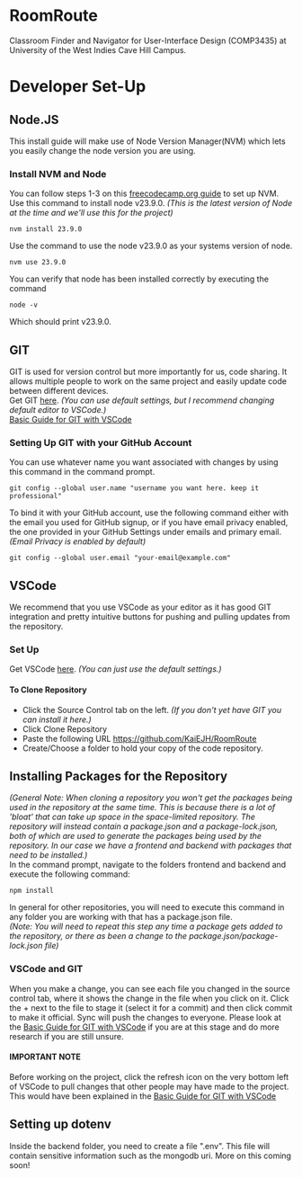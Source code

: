 # RoomRoute
Classroom Finder and Navigator for User-Interface Design (COMP3435) at University of the West Indies Cave Hill Campus.

# Developer Set-Up
## Node.JS
This install guide will make use of Node Version Manager(NVM) which lets you easily change the node version you are using.
### Install NVM and Node
You can follow steps 1-3 on this [freecodecamp.org guide](https://www.freecodecamp.org/news/node-version-manager-nvm-install-guide/) to set up NVM.  
Use this command to install node v23.9.0.  _(This is the latest version of Node at the time and we'll use this for the project)_  
```
nvm install 23.9.0
````
Use the command to use the node v23.9.0 as your systems version of node.
```
nvm use 23.9.0
```
You can verify that node has been installed correctly by executing the command
```
node -v
```
Which should print v23.9.0.

## GIT
GIT is used for version control but more importantly for us, code sharing. It allows multiple people to work on the same project and easily update code between different devices.  
Get GIT [here](https://git-scm.com/downloads/win). _(You can use default settings, but I recommend changing default editor to VSCode.)_  
[Basic Guide for GIT with VSCode](https://youtu.be/z5jZ9lrSpqk?si=wBEw1EyLUa6k_545&t=537)
### Setting Up GIT with your GitHub Account
You can use whatever name you want associated with changes by using this command in the command prompt.
```
git config --global user.name "username you want here. keep it professional"
```
To bind it with your GitHub account, use the following command either with the email you used for GitHub signup, or if you have email privacy enabled, the one provided in your GitHub Settings under emails and primary email. _(Email Privacy is enabled by default)_
```
git config --global user.email "your-email@example.com"
```

## VSCode
We recommend that you use VSCode as your editor as it has good GIT integration and pretty intuitive buttons for pushing and pulling updates from the repository.
### Set Up
Get VSCode [here](https://code.visualstudio.com/download). _(You can just use the default settings.)_
#### To Clone Repository
- Click the Source Control tab on the left. _(If you don't yet have GIT you can install it here.)_
- Click Clone Repository
- Paste the following URL https://github.com/KaiEJH/RoomRoute
- Create/Choose a folder to hold your copy of the code repository.
## Installing Packages for the Repository
_(General Note: When cloning a repository you won't get the packages being used in the repository at the same time. This is because there is a lot of 'bloat' that can take up space in the space-limited repository. The repository will instead contain a package.json and a package-lock.json, both of which are used to generate the packages being used by the repository. In our case we have a frontend and backend with packages that need to be installed.)_  
In the command prompt, navigate to the folders frontend and backend and execute the following command:
```
npm install
```
In general for other repositories, you will need to execute this command in any folder you are working with that has a package.json file.  
_(Note: You will need to repeat this step any time a package gets added to the repository, or there as been a change to the package.json/package-lock.json file)_
### VSCode and GIT
When you make a change, you can see each file you changed in the source control tab, where it shows the change in the file when you click on it. Click the + next to the file to stage it (select it for a commit) and then click commit to make it official. Sync will push the changes to everyone. Please look at the [Basic Guide for GIT with VSCode](https://youtu.be/z5jZ9lrSpqk?si=wBEw1EyLUa6k_545&t=537) if you are at this stage and do more research if you are still unsure.
#### IMPORTANT NOTE
Before working on the project, click the refresh icon on the very bottom left of VSCode to pull changes that other people may have made to the project. This would have been explained in the [Basic Guide for GIT with VSCode](https://youtu.be/z5jZ9lrSpqk?si=wBEw1EyLUa6k_545&t=537)
## Setting up dotenv
Inside the backend folder, you need to create a file ".env".
This file will contain sensitive information such as the mongodb uri. More on this coming soon!
